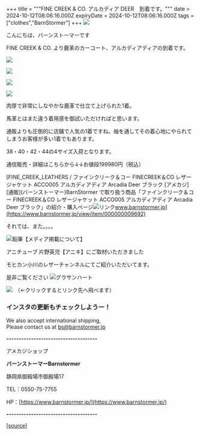 +++
title = """FINE CREEK & CO.  アルカディア DEER　到着です。"""
date = 2024-10-12T08:06:16.000Z
expiryDate = 2024-10-12T08:06:16.000Z
tags = ["clothes","BarnStormer"]
+++
[![](https://stat.ameba.jp/user_images/20231023/16/barnstormer-go/b2/03/p/o0420015015354743273.png)](https://ameblo.jp/barnstormer-go/entry-12825670498.html)

こんにちは、バーンストーマーです

FINE CREEK & CO. より鹿革のカーコート、アルカディアディアの到着です。

[![](https://stat.ameba.jp/user_images/20241012/17/barnstormer-go/52/7d/j/o0453051115496960311.jpg)](https://stat.ameba.jp/user_images/20241012/17/barnstormer-go/52/7d/j/o0453051115496960311.jpg)

[![](https://stat.ameba.jp/user_images/20241012/17/barnstormer-go/60/ba/j/o0466054015496960312.jpg)](https://stat.ameba.jp/user_images/20241012/17/barnstormer-go/60/ba/j/o0466054015496960312.jpg)

[![](https://stat.ameba.jp/user_images/20241012/17/barnstormer-go/88/81/j/o0466070015496960313.jpg)](https://stat.ameba.jp/user_images/20241012/17/barnstormer-go/88/81/j/o0466070015496960313.jpg)

[![](https://stat.ameba.jp/user_images/20241012/17/barnstormer-go/60/49/j/o0466070015496960316.jpg)](https://stat.ameba.jp/user_images/20241012/17/barnstormer-go/60/49/j/o0466070015496960316.jpg)

肉厚で非常にしなやかな鹿革で仕立て上げられた1着。

馬革とはまた違う着用感を御試いただければと思います。

通販よりも圧倒的に店舗で人気の1着ですね。袖を通してその着心地にやられてしまうお客様が多い1着でもあります。

38・40・42・44の4サイズ入荷となります。

通信販売・詳細はこちらから↓↓お値段199980円（税込）

[FINE\_CREEK\_LEATHERS / ファインクリーク＆コー FINECREEK＆CO レザージャケット ACCO005 アルカディアディア Arcadia Deer ブラック \[アメカジ\] \[通販\](バーンストーマー)BarnStormer で取り扱う商品「ファインクリーク＆コー FINECREEK＆CO レザージャケット ACCO005 アルカディアディア Arcadia Deer ブラック」の紹介・購入ページ![リンク](https://c.stat100.ameba.jp/ameblo/symbols/v3.20.0/svg/gray/editor_link.svg)www.barnstormer.jp](https://www.barnstormer.jp/view/item/000000009692)

それでは、また。。。。

![鉛筆](https://stat100.ameba.jp/blog/ucs/img/char/char3/519.png)【メディア掲載について】

アニチューブ 片野英児【アニキ】にご取材いただきました

モヒカン小川のレザーチャンネルにてご紹介いただいてます。

是非ご覧ください ![グラサンハート](https://stat100.ameba.jp/blog/ucs/img/char/char3/148.png)

[![](https://stat.ameba.jp/user_images/20230412/16/barnstormer-go/6a/23/p/o0108010815269242493.png)](https://www.instagram.com/barnstormer_daily/)　（←クリックするとリンク先へ飛べます）

### インスタの更新もチェックしようー！

We also accept international shipping,  
Please contact us at bs@barnstormer.jp

**\-------------------------------------**

アメカジショップ

**バーンストーマーBarnstormer**

静岡県御殿場市御殿場17

TEL：0550-75-7755

HP：[https://www.barnstormer.jp/](https://www.barnstormer.jp/)

**\-------------------------------------**

[[source]](https://ameblo.jp/barnstormer-go/entry-12870987675.html)
